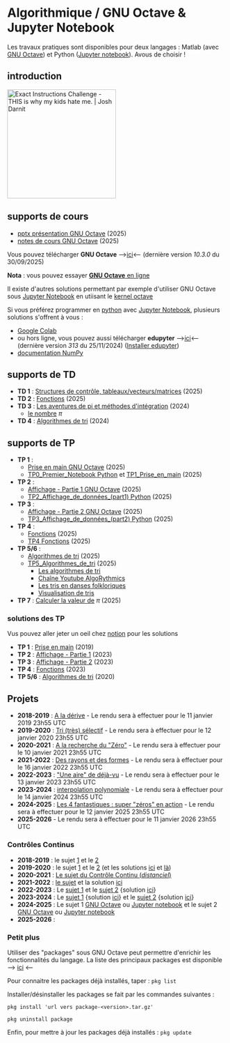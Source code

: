 # Algorithmique / GNU Octave & Jupyter Notebook
Les travaux pratiques sont disponibles pour deux langages : Matlab (avec [GNU Octave](https://octave.org)) et Python ([Jupyter notebook](https://jupyter.org)). Avous de choisir !

## introduction
[<img src="https://img.youtube.com/vi/cDA3_5982h8/0.jpg" width=250 alt="Exact Instructions Challenge - THIS is why my kids hate me. | Josh Darnit">](https://www.youtube.com/watch?v=cDA3_5982h8)


## supports de cours
* [pptx présentation GNU Octave](https://github.com/truillet/upssitech/blob/master/GCGEO/3A/TD/gnu_octave_2025.pdf) (2025)
* [notes de cours GNU Octave](https://github.com/truillet/upssitech/blob/master/GCGEO/3A/TD/octave_v1.94.pdf) (2025)

Vous pouvez télécharger **GNU Octave** -->[ici](https://octave.org/download)<-- (dernière version *10.3.0* du 30/09/2025) 

**Nota** : vous pouvez essayer [**GNU Octave** en ligne](https://octave-online.net)

Il existe d'autres solutions permettant par exemple d'utiliser GNU Octave sous [Jupyter Notebook](https://jupyter.org) en utiisant le [kernel octave](https://pypi.org/project/octave-kernel)

Si vous préférez programmer en [python](https://www.python.org) avec [Jupyter Notebook](https://jupyter.org), plusieurs solutions s'offrent à vous : 
* [Google Colab](https://colab.research.google.com)
* ou hors ligne, vous pouvez aussi télécharger **edupyter** -->[ici](https://www.edupyter.net/)<-- (dernière version *313* du 25/11/2024) ([Installer edupyter](https://github.com/truillet/upssitech/blob/master/GCGEO/3A/TP/edupyter.pdf))
* [documentation NumPy](https://numpy.org/doc/stable/index.html) 
 

## supports de TD
* **TD 1** : [Structures de contrôle, tableaux/vecteurs/matrices](https://github.com/truillet/upssitech/blob/master/GCGEO/3A/TD/td1.md) (2025)
* **TD 2** : [Fonctions](https://github.com/truillet/upssitech/blob/master/GCGEO/3A/TD/td2.md) (2025)
* **TD 3** : [Les aventures de pi et méthodes d'intégration](https://github.com/truillet/upssitech/blob/master/GCGEO/3A/TD/TD3_Pi_Integration.pdf) (2024)
  * [le nombre](https://www.nombrepi.com) $\pi$
* **TD 4** : [Algorithmes de tri](https://github.com/truillet/upssitech/blob/master/GCGEO/3A/TD/TD4_algorithmes_de_tri.pdf) (2024)

## supports de TP
* **TP 1** :
   * [Prise en main GNU Octave](https://github.com/truillet/upssitech/blob/master/GCGEO/3A/TP/TP1_Prise_en_main.pdf) (2025)
   * [TP0_Premier_Notebook Python](https://github.com/truillet/upssitech/blob/master/GCGEO/3A/TP/ipynb/TP0_Premier_Notebook.ipynb) et [TP1_Prise_en_main](https://github.com/truillet/upssitech/blob/master/GCGEO/3A/TP/ipynb/TP1_Prise_en_main_de_Python.ipynb) (2025)
* **TP 2** :
   * [Affichage - Partie 1 GNU Octave](https://github.com/truillet/upssitech/blob/master/GCGEO/3A/TP/TP2_Affichage_Part1.pdf) (2025)
   * [TP2_Affichage_de_données_(part1) Python](https://github.com/truillet/upssitech/blob/master/GCGEO/3A/TP/ipynb/TP2-3_Affichage_de_donn%C3%A9es.ipynb) (2025)
* **TP 3** :
   * [Affichage - Partie 2 GNU Octave](https://github.com/truillet/upssitech/blob/master/GCGEO/3A/TP/TP3_Affichage_Part2.pdf) (2025)
   * [TP3_Affichage_de_données_(part2) Python](https://github.com/truillet/upssitech/blob/master/GCGEO/3A/TP/ipynb/TP2-3_Affichage_de_donn%C3%A9es.ipynb) (2025)
* **TP 4** :
   * [Fonctions](https://github.com/truillet/upssitech/blob/master/GCGEO/3A/TP/TP4_Fonctions.pdf) (2025)
   * [TP4 Fonctions](https://github.com/truillet/upssitech/blob/master/GCGEO/3A/TP/ipynb/TP4_Fonctions.ipynb) (2025)
* **TP 5/6** : 
   * [Algorithmes de tri](https://github.com/truillet/upssitech/blob/master/GCGEO/3A/TP/TP5_5-6_Algorithmes_tri.pdf) (2025)
   * [TP5_Algorithmes_de_tri](https://github.com/truillet/upssitech/blob/master/GCGEO/3A/TP/ipynb/TP5_Algorithmes_de_tri.ipynb) (2025)  
     * [Les algorithmes de tri](https://interstices.info/les-algorithmes-de-tri)
     * [Chaîne Youtube AlgoRythmics](https://www.youtube.com/user/AlgoRythmics)
     * [Les tris en danses folkloriques](https://www.laboiteverte.fr/algorithmes-tri-visualises-danses-folkloriques)
     * [Visualisation de tris](https://dharshakch97.github.io/sort-visualizer)
* **TP 7** : [Calculer la valeur de](https://github.com/truillet/upssitech/blob/master/GCGEO/3A/TP/TP7_Pi.pdf) $\pi$ (2025)

### solutions des TP
Vus pouvez aller jeter un oeil chez [notion](https://ctruille.notion.site/TP-1A-GCGEO-fb1f35a33b8147dfb3cc4116c08f96fc) pour les solutions

* **TP 1** : [Prise en main](https://github.com/truillet/upssitech/blob/master/GCGEO/3A/TP/solutions/tp1.zip) (2019)
* **TP 2** : [Affichage - Partie 1](https://github.com/truillet/upssitech/blob/master/GCGEO/3A/TP/solutions/tp2.zip) (2023)
* **TP 3** : [Affichage - Partie 2](https://github.com/truillet/upssitech/blob/master/GCGEO/3A/TP/solutions/tp3.zip) (2023)
* **TP 4** : [Fonctions](https://github.com/truillet/upssitech/blob/master/GCGEO/3A/TP/solutions/tp4.zip) (2023)
* **TP 5/6** : [Algorithmes de tri](https://github.com/truillet/upssitech/blob/master/GCGEO/3A/TP/solutions/tp5_6.zip) (2020)

## Projets
* **2018-2019** : [A la dérive](https://github.com/truillet/upssitech/blob/master/GCGEO/3A/TP/Projet_2019_v1.0.pdf) - Le rendu sera à effectuer pour le 11 janvier 2019 23h55 UTC
* **2019-2020** : [Tri (très) sélectif](https://github.com/truillet/upssitech/blob/master/GCGEO/3A/TP/Projet-2020_v1.0_GCGEO.pdf) - Le rendu sera à effectuer pour le 12 janvier 2020 23h55 UTC
* **2020-2021** : [A la recherche du "Zéro"](https://github.com/truillet/upssitech/blob/master/GCGEO/3A/TP/Projet-2021_v1.0.pdf) - Le rendu sera à effectuer pour le 10 janvier 2021 23h55 UTC
* **2021-2022** : [Des rayons et des formes](https://github.com/vgaildrat/2021_GCGEO_Projet) - Le rendu sera à effectuer pour le 16 janvier 2022 23h55 UTC
* **2022-2023** : ["Une aire" de déjà-vu](https://github.com/truillet/upssitech/blob/master/GCGEO/3A/TP/Projet-2023_v1.0.pdf) - Le rendu sera à effectuer pour le 13 janvier 2023 23h55 UTC
* **2023-2024** : [interpolation polynomiale](https://github.com/truillet/upssitech/blob/master/GCGEO/3A/TP/Projet-2024_v1.0.pdf) - Le rendu sera à effectuer pour le 14 janvier 2024 23h55 UTC
* **2024-2025** : [Les 4 fantastiques : super "zéros" en action](https://github.com/truillet/upssitech/blob/master/GCGEO/31A/TP/Projet-2025_v1.0.pdf) - Le rendu sera à effectuer pour le 12 janvier 2025 23h55 UTC
* **2025-2026**  - Le rendu sera à effectuer pour le 11 janvier 2026 23h55 UTC

### Contrôles Continus
* **2018-2019** : le sujet [1](https://github.com/truillet/upssitech/blob/master/GCGEO/3A/CC/TP8%20-%20Controle%20Continu_2018_GCGE0_Gr1.pdf) et le [2](https://github.com/truillet/upssitech/blob/master/GCGEO/3A/CC/TP8%20-%20Controle%20Continu_2018_GCGEO_Gr2.pdf)
* **2019-2020** : le sujet [1](https://github.com/truillet/upssitech/blob/master/GCGEO/3A/CC/TP8%20-%20Controle%20Continu_2019-Gr1_GCGEO.pdf) et le [2](https://github.com/truillet/upssitech/blob/master/GCGEO/3A/CC/TP8%20-%20Controle%20Continu_2019-Gr2_GCGEO.pdf) (et les solutions [ici](https://github.com/truillet/upssitech/blob/master/GCGEO/3A/CC/solutions/CC2019_Gr1.zip) et [là](https://github.com/truillet/upssitech/blob/master/GCGEO/3A/CC/solutions/CC2019_Gr2.zip))
* **2020-2021** : [Le sujet du Contrôle Continu (*distanciel*)](https://github.com/truillet/upssitech/blob/master/GCGEO/3A/CC/CC_2020.pdf)
* **2021-2022** : [le sujet](https://github.com/truillet/upssitech/blob/master/GCGEO/3A/CC/CC_2021_GCGEO.pdf) et la solution [ici](https://github.com/truillet/upssitech/blob/master/GCGEO/3A/CC/solutions/CC2021.zip)
* **2022-2023** : Le [sujet 1](https://github.com/truillet/upssitech/blob/master/GCGEO/3A/CC/CC_2022-Gr1_GCGEO.pdf) et le [sujet 2](https://github.com/truillet/upssitech/blob/master/GCGEO/3A/CC/CC_2022-Gr2_GCGEO.pdf) {solution [ici](https://github.com/truillet/upssitech/blob/master/GCGEO/3A/CC/solutions/CC_2022-Gr2_GCGEO.zip)}
* **2023-2024** : Le [sujet 1](https://github.com/truillet/upssitech/blob/master/GCGEO/3A/CC/CC_2023-Gr1_GCGEO.pdf) {solution [ici](https://github.com/truillet/upssitech/blob/master/GCGEO/3A/CC/solutions/CC_2023-Gr1_GCGEO.zip)} et le [sujet 2](https://github.com/truillet/upssitech/blob/master/GCGEO/3A/CC/CC_2023-Gr2_GCGEO.pdf) {solution [ici](https://github.com/truillet/upssitech/blob/master/GCGEO/3A/CC/solutions/CC_2023-Gr2_GCGEO.zip)}
* **2024-2025** : Le sujet 1 [GNU Octave](https://github.com/truillet/upssitech/blob/master/GCGEO/3A/CC/CC_2024-Gr1_GCGEO.pdf) ou [Jupyter notebook](https://github.com/truillet/upssitech/blob/master/GCGEO/3A/CC/CC1_2024_2025_Sujet_1.ipynb) et le sujet 2 [GNU Octave](https://github.com/truillet/upssitech/blob/master/GCGEO/3A/CC/CC_2024-Gr2_GCGEO.pdf) ou [Jupyter notebook](https://github.com/truillet/upssitech/blob/master/GCGEO/3A/CC/CC1_2024_2025_Sujet_2.ipynb)
* **2025-2026** :
  
### Petit plus 
Utiliser des "packages" sous GNU Octave peut permettre d'enrichir les fonctionnalités du langage. La liste des principaux packages est disponible --> [ici](https://gnu-octave.github.io/packages) <--

Pour connaitre les packages déjà installés, taper : 
```pkg list```

Installer/désinstaller les packages se fait par les commandes suivantes :
```
pkg install 'url vers package-<version>.tar.gz'

pkg uninstall package
```
Enfin, pour mettre à jour les packages déjà installés :
```pkg update```
